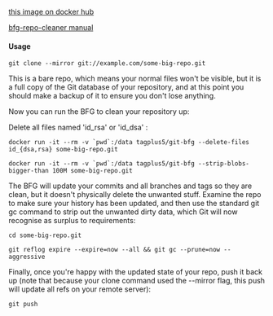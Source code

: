 [this image on docker hub](https://cloud.docker.com/repository/docker/embix/git-bfg)

[bfg-repo-cleaner manual](https://rtyley.github.io/bfg-repo-cleaner)

#### Usage

```
git clone --mirror git://example.com/some-big-repo.git
```
This is a bare repo, which means your normal files won't be visible, but it is a full copy of the Git database of your repository, and at this point you should make a backup of it to ensure you don't lose anything.

Now you can run the BFG to clean your repository up:

Delete all files named 'id_rsa' or 'id_dsa' :
```
docker run -it --rm -v `pwd`:/data tagplus5/git-bfg --delete-files id_{dsa,rsa} some-big-repo.git
```
```
docker run -it --rm -v `pwd`:/data tagplus5/git-bfg --strip-blobs-bigger-than 100M some-big-repo.git
```
The BFG will update your commits and all branches and tags so they are clean, but it doesn't physically delete the unwanted stuff. Examine the repo to make sure your history has been updated, and then use the standard git gc command to strip out the unwanted dirty data, which Git will now recognise as surplus to requirements:
```
cd some-big-repo.git
```
```
git reflog expire --expire=now --all && git gc --prune=now --aggressive
```
Finally, once you're happy with the updated state of your repo, push it back up (note that because your clone command used the --mirror flag, this push will update all refs on your remote server):
```
git push
```

